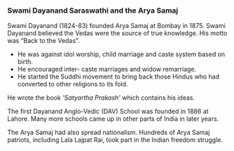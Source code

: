 
### Swami Dayanand Saraswathi and the Arya Samaj

Swami Dayanand (1824-83) founded Arya Samaj at Bombay in 1875. Swami Dayanand believed the Vedas were the source of true knowledge. His motto was “Back to the Vedas”.

* He was against idol worship, child marriage and caste system based on birth.
* He encouraged inter- caste marriages and widow remarriage.
* He started the Suddhi movement to bring back those Hindus who had converted to other religions to its fold.

He wrote the book _'Satyartha Prakash'_ which contains his ideas.

The first Dayanand Anglo-Vedic (DAV) School was founded in 1886 at Lahore. Many more schools came up in other parts of India in later years.

The Arya Samaj had also spread nationalism. Hundreds of Arya Samaj patriots, including Lala Lajpat Rai, took part in the Indian freedom struggle.
